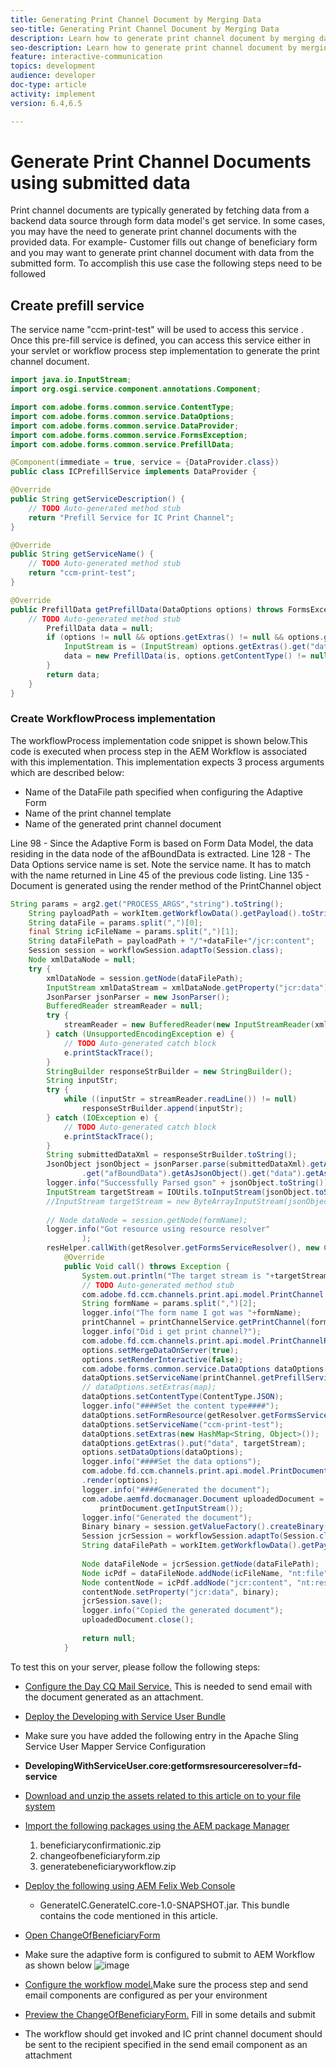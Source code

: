 ```yaml
---
title: Generating Print Channel Document by Merging Data
seo-title: Generating Print Channel Document by Merging Data
description: Learn how to generate print channel document by merging data contained in input stream
seo-description: Learn how to generate print channel document by merging data contained in input stream
feature: interactive-communication
topics: development
audience: developer
doc-type: article
activity: implement
version: 6.4,6.5

---
```

# Generate Print Channel Documents using submitted data

 Print channel documents are typically generated by fetching data from a backend data source through form data model's get service. In some cases, you may have the need to generate print channel documents with the provided data. For example- Customer fills out change of beneficiary form and you may want to generate print channel document with data from the submitted form. To accomplish this use case the following steps need to be followed

## Create prefill service 

The service name "ccm-print-test" will be used to access this service . Once this pre-fill service is defined, you can access this service either in your servlet or workflow process step implementation to generate the print channel document.

```java {.line-numbers}
import java.io.InputStream;
import org.osgi.service.component.annotations.Component;

import com.adobe.forms.common.service.ContentType;
import com.adobe.forms.common.service.DataOptions;
import com.adobe.forms.common.service.DataProvider;
import com.adobe.forms.common.service.FormsException;
import com.adobe.forms.common.service.PrefillData;

@Component(immediate = true, service = {DataProvider.class})
public class ICPrefillService implements DataProvider {

@Override
public String getServiceDescription() {
    // TODO Auto-generated method stub
    return "Prefill Service for IC Print Channel";
}

@Override
public String getServiceName() {
    // TODO Auto-generated method stub
    return "ccm-print-test";
}

@Override
public PrefillData getPrefillData(DataOptions options) throws FormsException {
    // TODO Auto-generated method stub
        PrefillData data = null;
        if (options != null && options.getExtras() != null && options.getExtras().get("data") != null) {
            InputStream is = (InputStream) options.getExtras().get("data");
            data = new PrefillData(is, options.getContentType() != null ? options.getContentType() : ContentType.JSON);
        }
        return data;
    }
}

```

### Create WorkflowProcess implementation

The workflowProcess implementation code snippet is shown below.This code is executed when process step in the AEM Workflow is associated with this implementation. This implementation expects 3 process arguments which are described below:

* Name of the DataFile path specified when configuring the Adaptive Form
* Name of the print channel template
* Name of the generated print channel document

Line 98 - Since the Adaptive Form is based on Form Data Model, the data residing in the data node of the afBoundData is extracted.
Line 128 - The Data Options service name is set. Note the service name. It has to match with the name returned in Line 45 of the previous code listing.
Line 135 - Document is generated using the render method of the PrintChannel object


```java {.line-numbers}
String params = arg2.get("PROCESS_ARGS","string").toString();
    String payloadPath = workItem.getWorkflowData().getPayload().toString();
    String dataFile = params.split(",")[0];
    final String icFileName = params.split(",")[1];
    String dataFilePath = payloadPath + "/"+dataFile+"/jcr:content";
    Session session = workflowSession.adaptTo(Session.class);
    Node xmlDataNode = null;
    try {
        xmlDataNode = session.getNode(dataFilePath);
        InputStream xmlDataStream = xmlDataNode.getProperty("jcr:data").getBinary().getStream();
        JsonParser jsonParser = new JsonParser();
        BufferedReader streamReader = null;
        try {
            streamReader = new BufferedReader(new InputStreamReader(xmlDataStream, "UTF-8"));
        } catch (UnsupportedEncodingException e) {
            // TODO Auto-generated catch block
            e.printStackTrace();
        }
        StringBuilder responseStrBuilder = new StringBuilder();
        String inputStr;
        try {
            while ((inputStr = streamReader.readLine()) != null)
                responseStrBuilder.append(inputStr);
        } catch (IOException e) {
            // TODO Auto-generated catch block
            e.printStackTrace();
        }
        String submittedDataXml = responseStrBuilder.toString();
        JsonObject jsonObject = jsonParser.parse(submittedDataXml).getAsJsonObject().get("afData").getAsJsonObject()
                .get("afBoundData").getAsJsonObject().get("data").getAsJsonObject();
        logger.info("Successfully Parsed gson" + jsonObject.toString());
        InputStream targetStream = IOUtils.toInputStream(jsonObject.toString());
        //InputStream targetStream = new ByteArrayInputStream(jsonObject.toString().getBytes());
        
        // Node dataNode = session.getNode(formName);
        logger.info("Got resource using resource resolver"
                );
        resHelper.callWith(getResolver.getFormsServiceResolver(), new Callable<Void>() {
            @Override
            public Void call() throws Exception {
                System.out.println("The target stream is "+targetStream.available());
                // TODO Auto-generated method stub
                com.adobe.fd.ccm.channels.print.api.model.PrintChannel printChannel = null;
                String formName = params.split(",")[2];
                logger.info("The form name I got was "+formName);
                printChannel = printChannelService.getPrintChannel(formName);
                logger.info("Did i get print channel?");
                com.adobe.fd.ccm.channels.print.api.model.PrintChannelRenderOptions options = new com.adobe.fd.ccm.channels.print.api.model.PrintChannelRenderOptions();
                options.setMergeDataOnServer(true);
                options.setRenderInteractive(false);
                com.adobe.forms.common.service.DataOptions dataOptions = new com.adobe.forms.common.service.DataOptions();
                dataOptions.setServiceName(printChannel.getPrefillService());
                // dataOptions.setExtras(map);
                dataOptions.setContentType(ContentType.JSON);
                logger.info("####Set the content type####");
                dataOptions.setFormResource(getResolver.getFormsServiceResolver().getResource(formName));
                dataOptions.setServiceName("ccm-print-test");
                dataOptions.setExtras(new HashMap<String, Object>());
                dataOptions.getExtras().put("data", targetStream);
                options.setDataOptions(dataOptions);
                logger.info("####Set the data options");
                com.adobe.fd.ccm.channels.print.api.model.PrintDocument printDocument = printChannel
                .render(options);
                logger.info("####Generated the document");
                com.adobe.aemfd.docmanager.Document uploadedDocument = new com.adobe.aemfd.docmanager.Document(
                    printDocument.getInputStream());
                logger.info("Generated the document");
                Binary binary = session.getValueFactory().createBinary(printDocument.getInputStream());
                Session jcrSession = workflowSession.adaptTo(Session.class);
                String dataFilePath = workItem.getWorkflowData().getPayload().toString();
                
                Node dataFileNode = jcrSession.getNode(dataFilePath);
                Node icPdf = dataFileNode.addNode(icFileName, "nt:file");
                Node contentNode = icPdf.addNode("jcr:content", "nt:resource");
                contentNode.setProperty("jcr:data", binary);
                jcrSession.save();
                logger.info("Copied the generated document");
                uploadedDocument.close();
                
                return null;
            }

```

To test this on your server, please follow the following steps:

* [Configure the Day CQ Mail Service.](https://helpx.adobe.com/experience-manager/6-5/communities/using/email.html) This is needed to send email with the document generated as an attachment.
* [Deploy the Developing with Service User Bundle](http://forms.enablementadobe.com/content/DemoServerBundles/DevelopingWithServiceUser.core-1.0-SNAPSHOT.jar)
* Make sure you have added the following entry in the Apache Sling Service User Mapper Service Configuration
* **DevelopingWithServiceUser.core:getformsresourceresolver=fd-service**
* [Download and unzip the assets related to this article on to your file system](assets/prefillservice.zip)
* [Import the following packages using the AEM package Manager](http://localhost:4502/crx/packmgr/index.jsp)
    1. beneficiaryconfirmationic.zip
    2. changeofbeneficiaryform.zip
    3. generatebeneficiaryworkflow.zip
* [Deploy the following using AEM Felix Web Console](http://localhost:4502/system/console/bundles)

    * GenerateIC.GenerateIC.core-1.0-SNAPSHOT.jar. This bundle contains the code mentioned in this article. 

* [Open ChangeOfBeneficiaryForm](http://localhost:4502/content/dam/formsanddocuments/changebeneficiary/jcr:content?wcmmode=disabled)
* Make sure the adaptive form is configured to submit to AEM Workflow as shown below
![image](assets/generateic.PNG)
* [Configure the workflow model.](http://localhost:4502/editor.html/conf/global/settings/workflow/models/ChangesToBeneficiary.html)Make sure the process step and send email components are configured as per your environment
* [Preview the ChangeOfBeneficiaryForm.](http://localhost:4502/content/dam/formsanddocuments/changebeneficiary/jcr:content?wcmmode=disabled) Fill in some details and submit
* The workflow should get invoked and IC print channel document should be sent to the recipient specified in the send email component as an attachment
